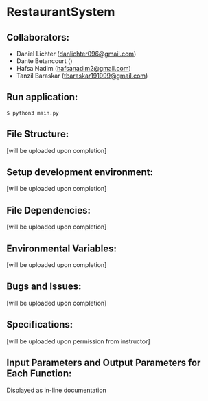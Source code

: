# RestaurantSystem

## Collaborators: 
* Daniel Lichter (danlichter096@gmail.com) 
* Dante Betancourt () 
* Hafsa Nadim (hafsanadim2@gmail.com) 
* Tanzil Baraskar (tbaraskar191999@gmail.com)


## Run application: 
`$ python3 main.py`


## File Structure: 
[will be uploaded upon completion]


## Setup development environment:
[will be uploaded upon completion]


## File Dependencies:
[will be uploaded upon completion]


## Environmental Variables:
[will be uploaded upon completion]


## Bugs and Issues:
[will be uploaded upon completion]


## Specifications: 
[will be uploaded upon permission from instructor]


## Input Parameters and Output Parameters for Each Function:
Displayed as in-line documentation
